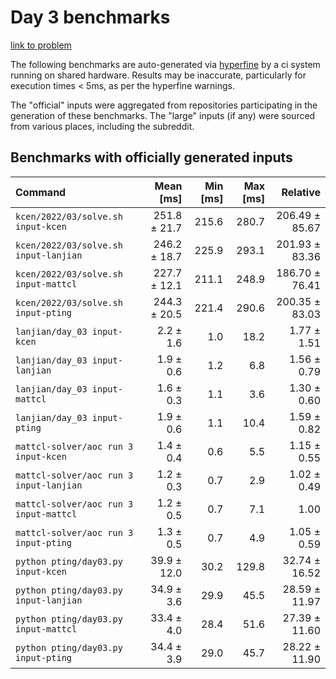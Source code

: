 # Day 3 benchmarks

[link to problem](http://adventofcode.com/2022/day/3)

The following benchmarks are auto-generated via [hyperfine](https://github.com/sharkdp/hyperfine) by a ci system running on shared hardware. Results may be inaccurate, particularly for execution times < 5ms, as per the hyperfine warnings.

The "official" inputs were aggregated from repositories participating in the generation of these benchmarks. The "large" inputs (if any) were sourced from various places, including the subreddit.

## Benchmarks with officially generated inputs
| Command | Mean [ms] | Min [ms] | Max [ms] | Relative |
|:---|---:|---:|---:|---:|
| `kcen/2022/03/solve.sh input-kcen` | 251.8 ± 21.7 | 215.6 | 280.7 | 206.49 ± 85.67 |
| `kcen/2022/03/solve.sh input-lanjian` | 246.2 ± 18.7 | 225.9 | 293.1 | 201.93 ± 83.36 |
| `kcen/2022/03/solve.sh input-mattcl` | 227.7 ± 12.1 | 211.1 | 248.9 | 186.70 ± 76.41 |
| `kcen/2022/03/solve.sh input-pting` | 244.3 ± 20.5 | 221.4 | 290.6 | 200.35 ± 83.03 |
| `lanjian/day_03 input-kcen` | 2.2 ± 1.6 | 1.0 | 18.2 | 1.77 ± 1.51 |
| `lanjian/day_03 input-lanjian` | 1.9 ± 0.6 | 1.2 | 6.8 | 1.56 ± 0.79 |
| `lanjian/day_03 input-mattcl` | 1.6 ± 0.3 | 1.1 | 3.6 | 1.30 ± 0.60 |
| `lanjian/day_03 input-pting` | 1.9 ± 0.6 | 1.1 | 10.4 | 1.59 ± 0.82 |
| `mattcl-solver/aoc run 3 input-kcen` | 1.4 ± 0.4 | 0.6 | 5.5 | 1.15 ± 0.55 |
| `mattcl-solver/aoc run 3 input-lanjian` | 1.2 ± 0.3 | 0.7 | 2.9 | 1.02 ± 0.49 |
| `mattcl-solver/aoc run 3 input-mattcl` | 1.2 ± 0.5 | 0.7 | 7.1 | 1.00 |
| `mattcl-solver/aoc run 3 input-pting` | 1.3 ± 0.5 | 0.7 | 4.9 | 1.05 ± 0.59 |
| `python pting/day03.py input-kcen` | 39.9 ± 12.0 | 30.2 | 129.8 | 32.74 ± 16.52 |
| `python pting/day03.py input-lanjian` | 34.9 ± 3.6 | 29.9 | 45.5 | 28.59 ± 11.97 |
| `python pting/day03.py input-mattcl` | 33.4 ± 4.0 | 28.4 | 51.6 | 27.39 ± 11.60 |
| `python pting/day03.py input-pting` | 34.4 ± 3.9 | 29.0 | 45.7 | 28.22 ± 11.90 |
